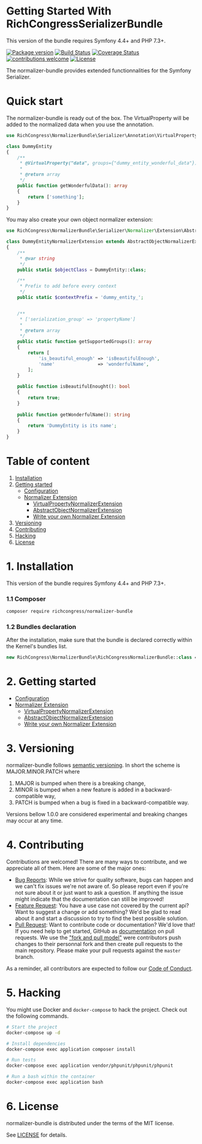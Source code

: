 Getting Started With RichCongressSerializerBundle
=======================================

This version of the bundle requires Symfony 4.4+ and PHP 7.3+.

[![Package version](https://img.shields.io/packagist/v/richcongress/normalizer-bundle)](https://packagist.org/packages/richcongress/normalizer-bundle)
[![Build Status](https://img.shields.io/travis/richcongress/normalizer-bundle.svg?branch=master)](https://travis-ci.org/richcongress/normalizer-bundle?branch=master)
[![Coverage Status](https://coveralls.io/repos/github/richcongress/normalizer-bundle/badge.svg?branch=master)](https://coveralls.io/github/richcongress/normalizer-bundle?branch=master)
[![contributions welcome](https://img.shields.io/badge/contributions-welcome-brightgreen.svg?style=flat)](https://github.com/richcongress/normalizer-bundle/issues)
[![License](https://img.shields.io/badge/license-MIT-red.svg)](LICENSE.md)

The normalizer-bundle provides extended functionnalities for the Symfony Serializer.


# Quick start

The normalizer-bundle is ready out of the box. The VirtualProperty will be added to the normalized data when you use the annotation.

```php
use RichCongress\NormalizerBundle\Serializer\Annotation\VirtualProperty;

class DummyEntity
{
    /**
     * @VirtualProperty("data", groups={"dummy_entity_wonderful_data"})
     * 
     * @return array
     */
    public function getWonderfulData(): array
    {
        return ['something'];
    }
}
```


You may also create your own object normalizer extension:

```php
use RichCongress\NormalizerBundle\Serializer\Normalizer\Extension\AbstractObjectNormalizerExtension;

class DummyEntityNormalizerExtension extends AbstractObjectNormalizerExtension
{
    /**
     * @var string
     */
    public static $objectClass = DummyEntity::class;

    /**
     * Prefix to add before every context
     */
    public static $contextPrefix = 'dummy_entity_';


    /**
     * ['serialization_group' => 'propertyName']
     * 
     * @return array
     */
    public static function getSupportedGroups(): array
    {
        return [
            'is_beautiful_enough' => 'isBeautifulEnough',
            'name'                => 'wonderfulName',
        ];
    }
    
    public function isBeautifulEnought(): bool
    {
        return true;
    }   
    
    public function getWonderfulName(): string
    {
        return 'DummyEntity is its name';
    }   
}
```

# Table of content

1. [Installation](#1-installation)
2. [Getting started](#2-getting-started)
    - [Configuration](Docs/Configuration.md)
    - [Normalizer Extension](Docs/NormalizerExtension.md)
        - [VirtualPropertyNormalizerExtension](Docs/NormalizerExtension.md#virtualpropertynormalizerextension)
        - [AbstractObjectNormalizerExtension](Docs/NormalizerExtension.md#abstractobjectnormalizerextension)
        - [Write your own Normalizer Extension](Docs/NormalizerExtension.md#write-your-own-normalizer-extension)
4. [Versioning](#3-versioning)
5. [Contributing](#4-contributing)
6. [Hacking](#5-hacking)
7. [License](#6-license)


# 1. Installation

This version of the bundle requires Symfony 4.4+ and PHP 7.3+.

### 1.1 Composer

```bash
composer require richcongress/normalizer-bundle
```

### 1.2 Bundles declaration

After the installation, make sure that the bundle is declared correctly within the Kernel's bundles list.

```php
new RichCongress\NormalizerBundle\RichCongressNormalizerBundle::class => ['all' => true],
```


# 2. Getting started

- [Configuration](Docs/Configuration.md)
- [Normalizer Extension](Docs/NormalizerExtension.md)
    - [VirtualPropertyNormalizerExtension](Docs/NormalizerExtension.md#virtualpropertynormalizerextension)
    - [AbstractObjectNormalizerExtension](Docs/NormalizerExtension.md#abstractobjectnormalizerextension)
    - [Write your own Normalizer Extension](Docs/NormalizerExtension.md#write-your-own-normalizer-extension)


# 3. Versioning

normalizer-bundle follows [semantic versioning](https://semver.org/). In short the scheme is MAJOR.MINOR.PATCH where
1. MAJOR is bumped when there is a breaking change,
2. MINOR is bumped when a new feature is added in a backward-compatible way,
3. PATCH is bumped when a bug is fixed in a backward-compatible way.

Versions bellow 1.0.0 are considered experimental and breaking changes may occur at any time.


# 4. Contributing

Contributions are welcomed! There are many ways to contribute, and we appreciate all of them. Here are some of the major ones:

* [Bug Reports](https://github.com/richcongress/normalizer-bundle/issues): While we strive for quality software, bugs can happen and we can't fix issues we're not aware of. So please report even if you're not sure about it or just want to ask a question. If anything the issue might indicate that the documentation can still be improved!
* [Feature Request](https://github.com/richcongress/normalizer-bundle/issues): You have a use case not covered by the current api? Want to suggest a change or add something? We'd be glad to read about it and start a discussion to try to find the best possible solution.
* [Pull Request](https://github.com/richcongress/normalizer-bundle/pulls): Want to contribute code or documentation? We'd love that! If you need help to get started, GitHub as [documentation](https://help.github.com/articles/about-pull-requests/) on pull requests. We use the ["fork and pull model"](https://help.github.com/articles/about-collaborative-development-models/) were contributors push changes to their personnal fork and then create pull requests to the main repository. Please make your pull requests against the `master` branch.

As a reminder, all contributors are expected to follow our [Code of Conduct](CODE_OF_CONDUCT.md).


# 5. Hacking

You might use Docker and `docker-compose` to hack the project. Check out the following commands.

```bash
# Start the project
docker-compose up -d

# Install dependencies
docker-compose exec application composer install

# Run tests
docker-compose exec application vendor/phpunit/phpunit/phpunit

# Run a bash within the container
docker-compose exec application bash
```


# 6. License

normalizer-bundle is distributed under the terms of the MIT license.

See [LICENSE](LICENSE.md) for details.